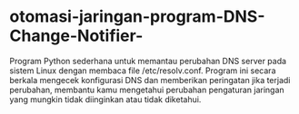# otomasi-jaringan-program-DNS-Change-Notifier-
Program Python sederhana untuk memantau perubahan DNS server pada sistem Linux dengan membaca file /etc/resolv.conf. Program ini secara berkala mengecek konfigurasi DNS dan memberikan peringatan jika terjadi perubahan, membantu kamu mengetahui perubahan pengaturan jaringan yang mungkin tidak diinginkan atau tidak diketahui.
